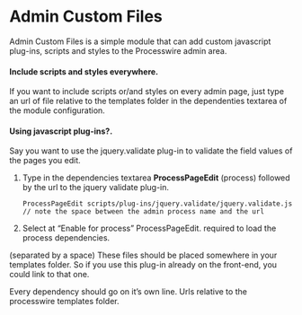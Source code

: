 Admin Custom Files
================

Admin Custom Files is a simple module that can add custom javascript plug-ins,
scripts and styles to the Processwire admin area.

#### Include scripts and styles everywhere.

If you want to include scripts or/and styles on every admin page, just type an url
of file relative to the templates folder in the dependenties textarea of the
module configuration.

#### Using javascript plug-ins?.

Say you want to use the jquery.validate plug-in to validate the field values
of the pages you edit.

1. Type in the dependencies textarea **ProcessPageEdit** (process) followed by
the url to the jquery validate plug-in.

    ```
    ProcessPageEdit scripts/plug-ins/jquery.validate/jquery.validate.js
    // note the space between the admin process name and the url
    ```
2. Select at “Enable for process” ProcessPageEdit. required to load the process
dependencies.



(separated by a space) These files should be placed
somewhere in your templates folder. So if you use this plug-in already on the
front-end, you could link to that one.

Every dependency should go on it’s own line. Urls relative to the processwire
templates folder.
